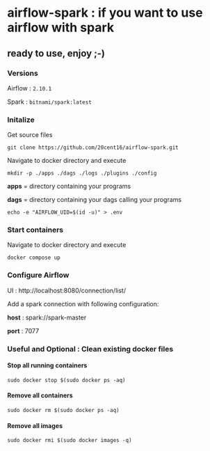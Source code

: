 # airflow-spark : if you want to use airflow with spark
## ready to use, enjoy ;-)

### Versions
Airflow : `2.10.1`

Spark : `bitnami/spark:latest`

### Initalize
Get source files

`git clone https://github.com/20cent16/airflow-spark.git`

Navigate to docker directory and execute

`mkdir -p ./apps ./dags ./logs ./plugins ./config`

**apps** = directory containing your programs

**dags** = directory containing your dags calling your programs

`echo -e "AIRFLOW_UID=$(id -u)" > .env`

### Start containers
Navigate to docker directory and execute

`docker compose up`

### Configure Airflow
UI : http://localhost:8080/connection/list/

Add a spark connection with following configuration:

**host** : spark://spark-master

**port** : 7077

### Useful and Optional : Clean existing docker files

#### Stop all running containers
`sudo docker stop $(sudo docker ps -aq)`
#### Remove all containers
`sudo docker rm $(sudo docker ps -aq)`
#### Remove all images
`sudo docker rmi $(sudo docker images -q)`
